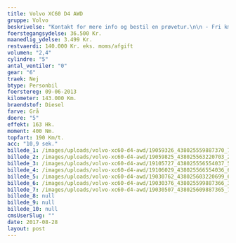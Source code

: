 ```yaml
---
title: Volvo XC60 D4 AWD
gruppe: Volvo
beskrivelse: "Kontakt for mere info og bestil en prøvetur.\n\n - Fri km. \n\n - Klar til levering.\n\n - Mulighed for mekaniskgaranti.\n\n  ✔ Ingen km-begrænsning: Kør så meget du vil i hele perioden.\n\n ✔ Garantiforsikring tilbydes: Ingen uventede værksteds regninger.\n\n ✔ Mulighed for billig forsikring \n\n ✔ Vaskekort til Cirkel K: Vask bilen i hele landet hos Cirkel K.\n\n ✔ Skal vi hjælpe dig med at finde drømmebilen, tilbyder vi Danmarks bedste leasingpakker.\n\n"
foerstegangsydelse: 36.500 Kr.
maanedlig_ydelse: 3.499 Kr.
restvaerdi: 140.000 Kr. eks. moms/afgift
volumen: "2,4"
cylindre: "5"
antal_ventiler: "0"
gear: "6"
traek: Nej
btype: Personbil
foerstereg: 09-06-2013
kilometer: 143.000 Km.
braendstof: Diesel
farve: Grå
doere: "5"
effekt: 163 Hk.
moment: 400 Nm.
topfart: 190 Km/t.
acc: "10,9 sek."
billede_1: /images/uploads/volvo-xc60-d4-awd/19059326_438025559887370_7901870713900760804_n.jpg
billede_2: /images/uploads/volvo-xc60-d4-awd/19059825_438025563220703_2585290636407684022_n.jpg
billede_3: /images/uploads/volvo-xc60-d4-awd/19105727_438025556554037_519572466227985275_n.jpg
billede_4: /images/uploads/volvo-xc60-d4-awd/19106029_438025566554036_6124169761589138333_n.jpg
billede_5: /images/uploads/volvo-xc60-d4-awd/19030762_438025603220699_6243299983122537764_n.jpg
billede_6: /images/uploads/volvo-xc60-d4-awd/19030376_438025599887366_3154608922990326459_n.jpg
billede_7: /images/uploads/volvo-xc60-d4-awd/19030507_438025609887365_7902672227560195803_n.jpg
billede_8: null
billede_9: null
billede_10: null
cmsUserSlug: ""
date: 2017-08-28 
layout: post
---
```


